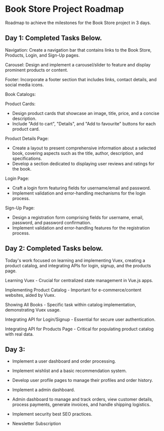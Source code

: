 # Book Store Project Roadmap

Roadmap to achieve the milestones for the Book Store project in 3 days.

## Day 1: Completed Tasks Below.

Navigation:
Create a navigation bar that contains links to the Book Store, Products, Login, and Sign-Up pages.

Carousel:
Design and implement a carousel/slider to feature and display prominent products or content.

Footer:
Incorporate a footer section that includes links, contact details, and social media icons.

Book Catalogs:

Product Cards:
- Design product cards that showcase an image, title, price, and a concise description.
- Include "Add to cart", "Details", and "Add to favourite" buttons for each product card.

Product Details Page:

- Create a layout to present comprehensive information about a selected book, covering aspects such as the title, author, description, and specifications.
 - Develop a section dedicated to displaying user reviews and ratings for the book.

Login Page:

- Craft a login form featuring fields for username/email and password.
- Implement validation and error-handling mechanisms for the login process.


Sign-Up Page:

- Design a registration form comprising fields for username, email, password, and password confirmation.
- Implement validation and error-handling features for the registration process.

## Day 2: Completed Tasks below.

Today's work focused on learning and implementing Vuex, creating a product catalog, and integrating APIs for login, signup, and the products page. 

Learning Vuex - Crucial for centralized state management in Vue.js apps.

Implementing Product Catalog - Important for e-commerce/content websites, aided by Vuex.

Showing All Books - Specific task within catalog implementation, demonstrating Vuex usage.

Integrating API for Login/Signup - Essential for secure user authentication.

Integrating API for Products Page - Critical for populating product catalog with real data.


## Day 3: 

- Implement a user dashboard and order processing.
- Implement wishlist and a basic recommendation system.
- Develop user profile pages to manage their profiles and order history.

- Implement a admin dashboard.
- Admin dashboard to manage and track orders, view customer details, process payments, generate invoices, and handle shipping logistics.
- Implement security best SEO practices.
- Newsletter Subscription
